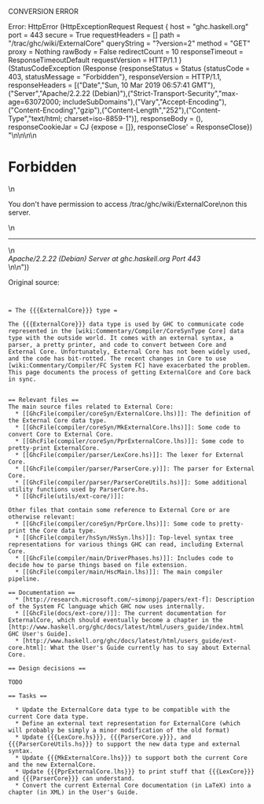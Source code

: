 CONVERSION ERROR

Error: HttpError (HttpExceptionRequest Request {
  host                 = "ghc.haskell.org"
  port                 = 443
  secure               = True
  requestHeaders       = []
  path                 = "/trac/ghc/wiki/ExternalCore"
  queryString          = "?version=2"
  method               = "GET"
  proxy                = Nothing
  rawBody              = False
  redirectCount        = 10
  responseTimeout      = ResponseTimeoutDefault
  requestVersion       = HTTP/1.1
}
 (StatusCodeException (Response {responseStatus = Status {statusCode = 403, statusMessage = "Forbidden"}, responseVersion = HTTP/1.1, responseHeaders = [("Date","Sun, 10 Mar 2019 06:57:41 GMT"),("Server","Apache/2.2.22 (Debian)"),("Strict-Transport-Security","max-age=63072000; includeSubDomains"),("Vary","Accept-Encoding"),("Content-Encoding","gzip"),("Content-Length","252"),("Content-Type","text/html; charset=iso-8859-1")], responseBody = (), responseCookieJar = CJ {expose = []}, responseClose' = ResponseClose}) "<!DOCTYPE HTML PUBLIC \"-//IETF//DTD HTML 2.0//EN\">\n<html><head>\n<title>403 Forbidden</title>\n</head><body>\n<h1>Forbidden</h1>\n<p>You don't have permission to access /trac/ghc/wiki/ExternalCore\non this server.</p>\n<hr>\n<address>Apache/2.2.22 (Debian) Server at ghc.haskell.org Port 443</address>\n</body></html>\n"))

Original source:

```trac


= The {{{ExternalCore}}} type =

The {{{ExternalCore}}} data type is used by GHC to communicate code represented in the [wiki:Commentary/Compiler/CoreSynType Core] data type with the outside world. It comes with an external syntax, a parser, a pretty printer, and code to convert between Core and External Core. Unfortunately, External Core has not been widely used, and the code has bit-rotted. The recent changes in Core to use [wiki:Commentary/Compiler/FC System FC] have exacerbated the problem. This page documents the process of getting ExternalCore and Core back in sync.


== Relevant files ==
The main source files related to External Core:
  * [[GhcFile(compiler/coreSyn/ExternalCore.lhs)]]: The definition of the External Core data type.
  * [[GhcFile(compiler/coreSyn/MkExternalCore.lhs)]]: Some code to convert Core to External Core.
  * [[GhcFile(compiler/coreSyn/PprExternalCore.lhs)]]: Some code to pretty-print ExternalCore.
  * [[GhcFile(compiler/parser/LexCore.hs)]]: The lexer for External Core.
  * [[GhcFile(compiler/parser/ParserCore.y)]]: The parser for External Core.
  * [[GhcFile(compiler/parser/ParserCoreUtils.hs)]]: Some additional utility functions used by ParserCore.hs.
  * [[GhcFile(utils/ext-core/)]]:

Other files that contain some reference to External Core or are otherwise relevant:
  * [[GhcFile(compiler/coreSyn/PprCore.lhs)]]: Some code to pretty-print the Core data type.
  * [[GhcFile(compiler/hsSyn/HsSyn.lhs)]]: Top-level syntax tree representations for various things GHC can read, including External Core.
  * [[GhcFile(compiler/main/DriverPhases.hs)]]: Includes code to decide how to parse things based on file extension.
  * [[GhcFile(compiler/main/HscMain.lhs)]]: The main compiler pipeline.

== Documentation ==
  * [http://research.microsoft.com/~simonpj/papers/ext-f]: Description of the System FC language which GHC now uses internally.
  * [[GhcFile(docs/ext-core/)]]: The current documentation for ExternalCore, which should eventually become a chapter in the [http://www.haskell.org/ghc/docs/latest/html/users_guide/index.html GHC User's Guide].
  * [http://www.haskell.org/ghc/docs/latest/html/users_guide/ext-core.html]: What the User's Guide currently has to say about External Core.

== Design decisions ==

TODO

== Tasks ==

  * Update the ExternalCore data type to be compatible with the current Core data type.
  * Define an external text representation for ExternalCore (which will probably be simply a minor modification of the old format)
  * Update {{{LexCore.hs}}}, {{{ParserCore.y}}}, and {{{ParserCoreUtils.hs}}} to support the new data type and external syntax.
  * Update {{{MkExternalCore.lhs}}} to support both the current Core and the new ExternalCore.
  * Update {{{PprExternalCore.lhs}}} to print stuff that {{{LexCore}}} and {{{ParserCore}}} can understand.
  * Convert the current External Core documentation (in LaTeX) into a chapter (in XML) in the User's Guide.
```
